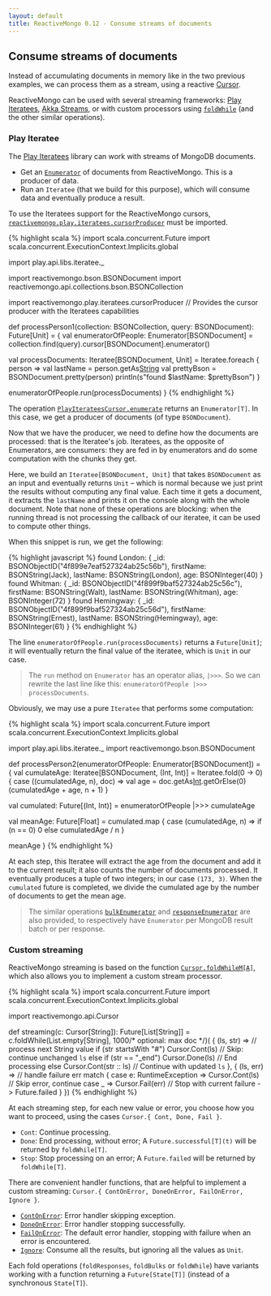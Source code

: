 ```yaml
---
layout: default
title: ReactiveMongo 0.12 - Consume streams of documents
---
```


## Consume streams of documents

Instead of accumulating documents in memory like in the two previous examples, we can process them as a stream, using a reactive [Cursor](../../api/index.html#reactivemongo.api.Cursor).

ReactiveMongo can be used with several streaming frameworks: [Play Iteratees](http://www.playframework.com/documentation/latest/Iteratees), [Akka Streams](http://akka.io/docs/), or with custom processors using [`foldWhile`](../../api/index.html#reactivemongo.api.Cursor@foldWhile[A](z:=%3EA,maxDocs:Int)(suc:(A,T)=%3Ereactivemongo.api.Cursor.State[A],err:reactivemongo.api.Cursor.ErrorHandler[A])(implicitctx:scala.concurrent.ExecutionContext):scala.concurrent.Future[A]) (and the other similar operations).

### Play Iteratee

The [Play Iteratees](https://www.playframework.com/documentation/latest/Iteratees) library can work with streams of MongoDB documents.

- Get an [`Enumerator`](../../api/index.html#reactivemongo.play.iteratees.PlayIterateesCursor@enumerator(maxDocs:Int,err:reactivemongo.api.Cursor.ErrorHandler[Unit])(implicitctx:scala.concurrent.ExecutionContext):play.api.libs.iteratee.Enumerator[T]) of documents from ReactiveMongo. This is a producer of data.
- Run an `Iteratee` (that we build for this purpose), which will consume data and eventually produce a result.

To use the Iteratees support for the ReactiveMongo cursors, [`reactivemongo.play.iteratees.cursorProducer`](../../api/index.html#reactivemongo.play.iteratees.package@cursorProducer[T]:reactivemongo.api.CursorProducer[T]{typeProducedCursor=reactivemongo.play.iteratees.PlayIterateesCursor[T]}) must be imported.

{% highlight scala %}
import scala.concurrent.Future
import scala.concurrent.ExecutionContext.Implicits.global

import play.api.libs.iteratee._

import reactivemongo.bson.BSONDocument
import reactivemongo.api.collections.bson.BSONCollection

import reactivemongo.play.iteratees.cursorProducer
// Provides the cursor producer with the Iteratees capabilities

def processPerson1(collection: BSONCollection, query: BSONDocument): Future[Unit] = {
  val enumeratorOfPeople: Enumerator[BSONDocument] =
    collection.find(query).cursor[BSONDocument].enumerator()

  val processDocuments: Iteratee[BSONDocument, Unit] =
    Iteratee.foreach { person =>
      val lastName = person.getAs[String]("lastName")
      val prettyBson = BSONDocument.pretty(person)
      println(s"found $lastName: $prettyBson")
    }

  enumeratorOfPeople.run(processDocuments)
}
{% endhighlight %}

The operation [`PlayIterateesCursor.enumerate`](../../api/index.html#reactivemongo.play.iteratees.PlayIterateesCursor@enumerator(maxDocs:Int,err:reactivemongo.api.Cursor.ErrorHandler[Unit])(implicitctx:scala.concurrent.ExecutionContext):play.api.libs.iteratee.Enumerator[T]) returns an `Enumerator[T]`. In this case, we get a producer of documents (of type `BSONDocument`).

Now that we have the producer, we need to define how the documents are processed: that is the Iteratee's job. Iteratees, as the opposite of Enumerators, are consumers: they are fed in by enumerators and do some computation with the chunks they get.

Here, we build an `Iteratee[BSONDocument, Unit]` that takes `BSONDocument` as an input and eventually returns `Unit` – which is normal because we just print the results without computing any final value. Each time it gets a document, it extracts the `lastName` and prints it on the console along with the whole document. Note that none of these operations are blocking: when the running thread is not processing the callback of our iteratee, it can be used to compute other things.

When this snippet is run, we get the following:

{% highlight javascript %}
found London: {
  _id: BSONObjectID("4f899e7eaf527324ab25c56b"),
  firstName: BSONString(Jack),
  lastName: BSONString(London),
  age: BSONInteger(40)
}
found Whitman: {
  _id: BSONObjectID("4f899f9baf527324ab25c56c"),
  firstName: BSONString(Walt),
  lastName: BSONString(Whitman),
  age: BSONInteger(72)
}
found Hemingway: {
  _id: BSONObjectID("4f899f9baf527324ab25c56d"),
  firstName: BSONString(Ernest),
  lastName: BSONString(Hemingway),
  age: BSONInteger(61)
}
{% endhighlight %}

The line `enumeratorOfPeople.run(processDocuments)` returns a `Future[Unit]`; it will eventually return the final value of the iteratee, which is `Unit` in our case.

> The `run` method on `Enumerator` has an operator alias, `|>>>`. So we can rewrite the last line like this: `enumeratorOfPeople |>>> processDocuments`.

Obviously, we may use a pure `Iteratee` that performs some computation:

{% highlight scala %}
import scala.concurrent.Future
import scala.concurrent.ExecutionContext.Implicits.global

import play.api.libs.iteratee._
import reactivemongo.bson.BSONDocument

def processPerson2(enumeratorOfPeople: Enumerator[BSONDocument]) = {
  val cumulateAge: Iteratee[BSONDocument, (Int, Int)] =
    Iteratee.fold(0 -> 0) {
      case ((cumulatedAge, n), doc) =>
        val age = doc.getAs[Int]("age").getOrElse(0)
        (cumulatedAge + age, n + 1)
    }

  val cumulated: Future[(Int, Int)] = enumeratorOfPeople |>>> cumulateAge

  val meanAge: Future[Float] =
    cumulated.map { case (cumulatedAge, n) =>
      if (n == 0) 0
      else cumulatedAge / n
    }

  meanAge
}
{% endhighlight %}

At each step, this Iteratee will extract the age from the document and add it to the current result; it also counts the number of documents processed. It eventually produces a tuple of two integers; in our case `(173, 3)`. When the `cumulated` future is completed, we divide the cumulated age by the number of documents to get the mean age.

> The similar operations [`bulkEnumerator`](../../api/index.html#reactivemongo.play.iteratees.PlayIterateesCursor@bulkEnumerator(maxDocs:Int,err:reactivemongo.api.Cursor.ErrorHandler[Unit])(implicitctx:scala.concurrent.ExecutionContext):play.api.libs.iteratee.Enumerator[Iterator[T]]) and [`responseEnumerator`](../../api/index.html#reactivemongo.play.iteratees.PlayIterateesCursor@responseEnumerator(maxDocs:Int,err:reactivemongo.api.Cursor.ErrorHandler[Unit])(implicitctx:scala.concurrent.ExecutionContext):play.api.libs.iteratee.Enumerator[reactivemongo.core.protocol.Response]) are also provided, to respectively have `Enumerator` per MongoDB result batch or per response.

### Custom streaming

ReactiveMongo streaming is based on the function [`Cursor.foldWhileM[A]`](../../api/index.html#reactivemongo.api.Cursor@foldWhileM[A](z:=%3EA,maxDocs:Int)(suc:(A,T)=%3Escala.concurrent.Future[reactivemongo.api.Cursor.State[A]],err:reactivemongo.api.Cursor.ErrorHandler[A])(implicitctx:scala.concurrent.ExecutionContext):scala.concurrent.Future[A]), which also allows you to implement a custom stream processor.

{% highlight scala %}
import scala.concurrent.Future
import scala.concurrent.ExecutionContext.Implicits.global

import reactivemongo.api.Cursor

def streaming(c: Cursor[String]): Future[List[String]] =
  c.foldWhile(List.empty[String], 1000/* optional: max doc */)(
    { (ls, str) => // process next String value
      if (str startsWith "#") Cursor.Cont(ls) // Skip: continue unchanged `ls`
      else if (str == "_end") Cursor.Done(ls) // End processing
      else Cursor.Cont(str :: ls) // Continue with updated `ls`
    },
    { (ls, err) => // handle failure
      err match {
        case e: RuntimeException => Cursor.Cont(ls) // Skip error, continue
        case _ => Cursor.Fail(err) // Stop with current failure -> Future.failed
      }
    })
{% endhighlight %}

At each streaming step, for each new value or error, you choose how you want to proceed, using the cases `Cursor.{ Cont, Done, Fail }`.

- `Cont`: Continue processing.
- `Done`: End processing, without error; A `Future.successful[T](t)` will be returned by `foldWhile[T]`.
- `Stop`: Stop processing on an error; A `Future.failed` will be returned by `foldWhile[T]`.

There are convenient handler functions, that are helpful to implement a custom streaming: `Cursor.{ ContOnError, DoneOnError, FailOnError, Ignore }`.

- [`ContOnError`](../../api/index.html#reactivemongo.api.Cursor$@ContOnError[A](callback:(A,Throwable)=%3EUnit):reactivemongo.api.Cursor.ErrorHandler[A]): Error handler skipping exception.
- [`DoneOnError`](../../api/index.html#reactivemongo.api.Cursor$@DoneOnError[A](callback:(A,Throwable)=%3EUnit):reactivemongo.api.Cursor.ErrorHandler[A]): Error handler stopping successfully.
- [`FailOnError`](../../api/index.html#reactivemongo.api.Cursor$@FailOnError[A](callback:(A,Throwable)=%3EUnit):reactivemongo.api.Cursor.ErrorHandler[A]): The default error handler, stopping with failure when an error is encountered.
- [`Ignore`](../../api/index.html#reactivemongo.api.Cursor$@Ignore[A](callback:A=%3EUnit):(Unit,A)=%3Ereactivemongo.api.Cursor.State[Unit]): Consume all the results, but ignoring all the values as `Unit`.

Each fold operations (`foldResponses`, `foldBulks` or `foldWhile`) have variants working with a function returning a `Future[State[T]]` (instead of a synchronous `State[T]`).